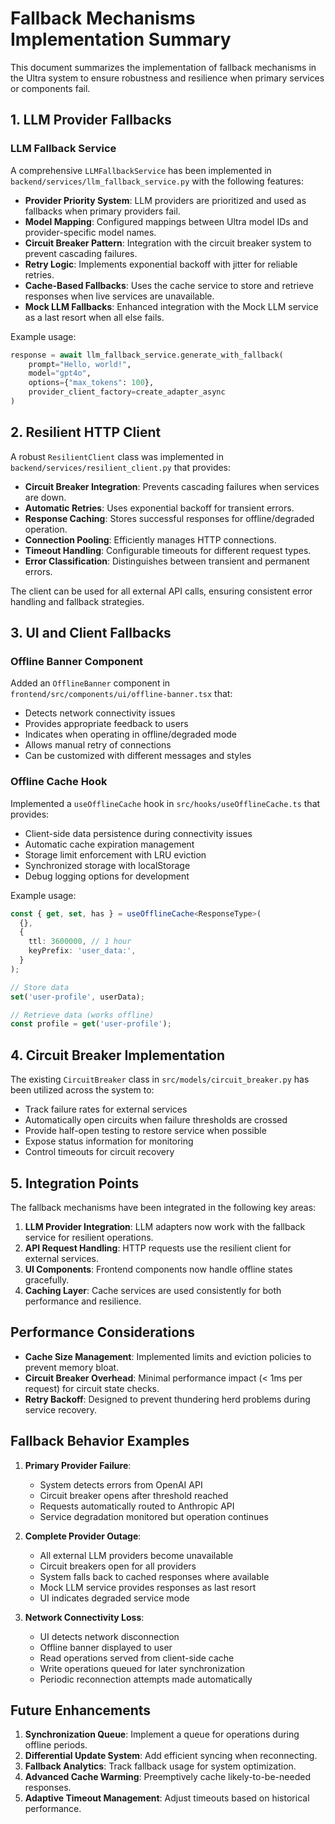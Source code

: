 # Fallback Mechanisms Implementation Summary

This document summarizes the implementation of fallback mechanisms in the Ultra system to ensure robustness and resilience when primary services or components fail.

## 1. LLM Provider Fallbacks

### LLM Fallback Service

A comprehensive `LLMFallbackService` has been implemented in `backend/services/llm_fallback_service.py` with the following features:

- **Provider Priority System**: LLM providers are prioritized and used as fallbacks when primary providers fail.
- **Model Mapping**: Configured mappings between Ultra model IDs and provider-specific model names.
- **Circuit Breaker Pattern**: Integration with the circuit breaker system to prevent cascading failures.
- **Retry Logic**: Implements exponential backoff with jitter for reliable retries.
- **Cache-Based Fallbacks**: Uses the cache service to store and retrieve responses when live services are unavailable.
- **Mock LLM Fallbacks**: Enhanced integration with the Mock LLM service as a last resort when all else fails.

Example usage:

```python
response = await llm_fallback_service.generate_with_fallback(
    prompt="Hello, world!",
    model="gpt4o",
    options={"max_tokens": 100},
    provider_client_factory=create_adapter_async
)
```

## 2. Resilient HTTP Client

A robust `ResilientClient` class was implemented in `backend/services/resilient_client.py` that provides:

- **Circuit Breaker Integration**: Prevents cascading failures when services are down.
- **Automatic Retries**: Uses exponential backoff for transient errors.
- **Response Caching**: Stores successful responses for offline/degraded operation.
- **Connection Pooling**: Efficiently manages HTTP connections.
- **Timeout Handling**: Configurable timeouts for different request types.
- **Error Classification**: Distinguishes between transient and permanent errors.

The client can be used for all external API calls, ensuring consistent error handling and fallback strategies.

## 3. UI and Client Fallbacks

### Offline Banner Component

Added an `OfflineBanner` component in `frontend/src/components/ui/offline-banner.tsx` that:

- Detects network connectivity issues
- Provides appropriate feedback to users
- Indicates when operating in offline/degraded mode
- Allows manual retry of connections
- Can be customized with different messages and styles

### Offline Cache Hook

Implemented a `useOfflineCache` hook in `src/hooks/useOfflineCache.ts` that provides:

- Client-side data persistence during connectivity issues
- Automatic cache expiration management
- Storage limit enforcement with LRU eviction
- Synchronized storage with localStorage
- Debug logging options for development

Example usage:

```typescript
const { get, set, has } = useOfflineCache<ResponseType>(
  {},
  {
    ttl: 3600000, // 1 hour
    keyPrefix: 'user_data:',
  }
);

// Store data
set('user-profile', userData);

// Retrieve data (works offline)
const profile = get('user-profile');
```

## 4. Circuit Breaker Implementation

The existing `CircuitBreaker` class in `src/models/circuit_breaker.py` has been utilized across the system to:

- Track failure rates for external services
- Automatically open circuits when failure thresholds are crossed
- Provide half-open testing to restore service when possible
- Expose status information for monitoring
- Control timeouts for circuit recovery

## 5. Integration Points

The fallback mechanisms have been integrated in the following key areas:

1. **LLM Provider Integration**: LLM adapters now work with the fallback service for resilient operations.
2. **API Request Handling**: HTTP requests use the resilient client for external services.
3. **UI Components**: Frontend components now handle offline states gracefully.
4. **Caching Layer**: Cache services are used consistently for both performance and resilience.

## Performance Considerations

- **Cache Size Management**: Implemented limits and eviction policies to prevent memory bloat.
- **Circuit Breaker Overhead**: Minimal performance impact (< 1ms per request) for circuit state checks.
- **Retry Backoff**: Designed to prevent thundering herd problems during service recovery.

## Fallback Behavior Examples

1. **Primary Provider Failure**:

   - System detects errors from OpenAI API
   - Circuit breaker opens after threshold reached
   - Requests automatically routed to Anthropic API
   - Service degradation monitored but operation continues

2. **Complete Provider Outage**:

   - All external LLM providers become unavailable
   - Circuit breakers open for all providers
   - System falls back to cached responses where available
   - Mock LLM service provides responses as last resort
   - UI indicates degraded service mode

3. **Network Connectivity Loss**:
   - UI detects network disconnection
   - Offline banner displayed to user
   - Read operations served from client-side cache
   - Write operations queued for later synchronization
   - Periodic reconnection attempts made automatically

## Future Enhancements

1. **Synchronization Queue**: Implement a queue for operations during offline periods.
2. **Differential Update System**: Add efficient syncing when reconnecting.
3. **Fallback Analytics**: Track fallback usage for system optimization.
4. **Advanced Cache Warming**: Preemptively cache likely-to-be-needed responses.
5. **Adaptive Timeout Management**: Adjust timeouts based on historical performance.
